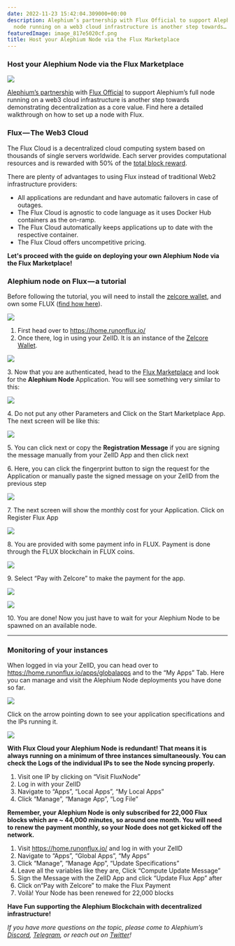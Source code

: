 ```yaml
---
date: 2022-11-23 15:42:04.309000+00:00
description: Alephium’s partnership with Flux Official to support Alephium’s full
  node running on a web3 cloud infrastructure is another step towards…
featuredImage: image_817e5020cf.png
title: Host your Alephium Node via the Flux Marketplace
---
```


### Host your Alephium Node via the Flux Marketplace

![](image_817e5020cf.png)

<a href="https://medium.com/@alephium/alephium-continues-its-engagement-for-decentralization-and-partners-with-the-cloud-based-f9c5baebe5b2" class="markup--anchor markup--p-anchor" data-href="https://medium.com/@alephium/alephium-continues-its-engagement-for-decentralization-and-partners-with-the-cloud-based-f9c5baebe5b2" target="_blank">Alephium’s partnership</a> with <a href="https://medium.com/u/1c37e86f5d23" class="markup--user markup--p-user" data-href="https://medium.com/u/1c37e86f5d23" data-anchor-type="2" data-user-id="1c37e86f5d23" data-action-value="1c37e86f5d23" data-action="show-user-card" data-action-type="hover" target="_blank">Flux Official</a> to support Alephium’s full node running on a web3 cloud infrastructure is another step towards demonstrating decentralization as a core value. Find here a detailed walkthrough on how to set up a node with Flux.

### Flux — The Web3 Cloud

The Flux Cloud is a decentralized cloud computing system based on thousands of single servers worldwide. Each server provides computational resources and is rewarded with 50% of the <a href="https://runonflux.io/flux-nodes.html" class="markup--anchor markup--p-anchor" data-href="https://runonflux.io/flux-nodes.html" rel="noopener" target="_blank">total block reward</a>.

There are plenty of advantages to using Flux instead of traditional Web2 infrastructure providers:

- <span id="5bb9">All applications are redundant and have automatic failovers in case of outages.</span>
- <span id="3c3e">The Flux Cloud is agnostic to code language as it uses Docker Hub containers as the on-ramp.</span>
- <span id="d936">The Flux Cloud automatically keeps applications up to date with the respective container.</span>
- <span id="49e6">The Flux Cloud offers uncompetitive pricing.</span>

**Let's proceed with the guide on deploying your own Alephium Node via the Flux Marketplace!**

### Alephium node on Flux — a tutorial

Before following the tutorial, you will need to install the <a href="https://zelcore.io/" class="markup--anchor markup--p-anchor" data-href="https://zelcore.io/" rel="noopener" target="_blank">zelcore wallet</a>, and own some FLUX (<a href="https://runonflux.io/buy-flux.html" class="markup--anchor markup--p-anchor" data-href="https://runonflux.io/buy-flux.html" rel="noopener" target="_blank">find how here</a>).

![](image_c46b808b3b.png)

1.  <span id="c99f">First head over to <a href="https://home.runonflux.io/" class="markup--anchor markup--li-anchor" data-href="https://home.runonflux.io/" rel="noopener ugc nofollow noopener" target="_blank">https://home.runonflux.io/</a></span>
2.  <span id="193d">Once there, log in using your ZelID. It is an instance of the <a href="https://zelcore.io/" class="markup--anchor markup--li-anchor" data-href="https://zelcore.io/" rel="noopener" target="_blank">Zelcore Wallet</a>.</span>

![](image_f96cac1028.png)

3\. Now that you are authenticated, head to the <a href="https://home.runonflux.io/apps/marketplace" class="markup--anchor markup--p-anchor" data-href="https://home.runonflux.io/apps/marketplace" rel="noopener" target="_blank">Flux Marketplace</a> and look for the **Alephium Node** Application. You will see something very similar to this:

![](image_489845b3b3.png)

4\. Do not put any other Parameters and Click on the Start Marketplace App. The next screen will be like this:

![](image_3122b6d69d.png)

5\. You can click next or copy the **Registration Message** if you are signing the message manually from your ZelID App and then click next

6\. Here, you can click the fingerprint button to sign the request for the Application or manually paste the signed message on your ZelID from the previous step

![](image_e85b9cb370.png)

7\. The next screen will show the monthly cost for your Application. Click on Register Flux App

![](image_61b992763b.png)

8\. You are provided with some payment info in FLUX. Payment is done through the FLUX blockchain in FLUX coins.

![](image_c0ce663202.png)

9\. Select “Pay with Zelcore” to make the payment for the app.

![](image_3ec93dd43e.png)

![](image_d8825c9ed2.png)

10\. You are done! Now you just have to wait for your Alephium Node to be spawned on an available node.

---

### Monitoring of your instances

When logged in via your ZelID, you can head over to <a href="https://home.runonflux.io/apps/globalapps" class="markup--anchor markup--p-anchor" data-href="https://home.runonflux.io/apps/globalapps" rel="noopener" target="_blank">https://home.runonflux.io/apps/globalapps</a> and to the “My Apps” Tab. Here you can manage and visit the Alephium Node deployments you have done so far.

![](image_1c389fabfa.png)

Click on the arrow pointing down to see your application specifications and the IPs running it.

![](image_9e1f33f137.png)

**With Flux Cloud your Alephium Node is redundant! That means it is always running on a minimum of three instances simultaneously. You can check the Logs of the individual IPs to see the Node syncing properly.**

1.  <span id="4e9e">Visit one IP by clicking on “Visit FluxNode”</span>
2.  <span id="ead3">Log in with your ZelID</span>
3.  <span id="1f24">Navigate to “Apps”, “Local Apps”, “My Local Apps”</span>
4.  <span id="ec27">Click “Manage”, “Manage App”, “Log File”</span>

**Remember, your Alephium Node is only subscribed for 22,000 Flux blocks which are ~ 44,000 minutes, so around one month. You will need to renew the payment monthly, so your Node does not get kicked off the network.**

1.  <span id="e811">Visit <a href="https://home.runonflux.io/" class="markup--anchor markup--li-anchor" data-href="https://home.runonflux.io/" rel="noopener ugc nofollow noopener" target="_blank">https://home.runonflux.io/</a> and log in with your ZelID</span>
2.  <span id="ff99">Navigate to “Apps”, “Global Apps”, “My Apps”</span>
3.  <span id="8982">Click “Manage”, “Manage App”, “Update Specifications”</span>
4.  <span id="79a9">Leave all the variables like they are, Click “Compute Update Message”</span>
5.  <span id="5ddb">Sign the Message with the ZelID App and click “Update Flux App” after</span>
6.  <span id="1605">Click on“Pay with Zelcore” to make the Flux Payment</span>
7.  <span id="38c7">Voilà! Your Node has been renewed for 22,000 blocks</span>

**Have Fun supporting the Alephium Blockchain with decentralized infrastructure!**

_If you have more questions on the topic, please come to Alephium’s_ <a href="https://discord.gg/JErgRBfRSB" class="markup--anchor markup--p-anchor" data-href="https://discord.gg/JErgRBfRSB" rel="noopener ugc nofollow noopener" target="_blank"><em>Discord</em></a>_,_ <a href="https://t.me/alephiumgroup" class="markup--anchor markup--p-anchor" data-href="https://t.me/alephiumgroup" rel="noopener ugc nofollow noopener" target="_blank"><em>Telegram</em></a>_, or reach out on_ <a href="https://twitter.com/alephium" class="markup--anchor markup--p-anchor" data-href="https://twitter.com/alephium" rel="noopener ugc nofollow noopener" target="_blank"><em>Twitter</em></a>_!_
